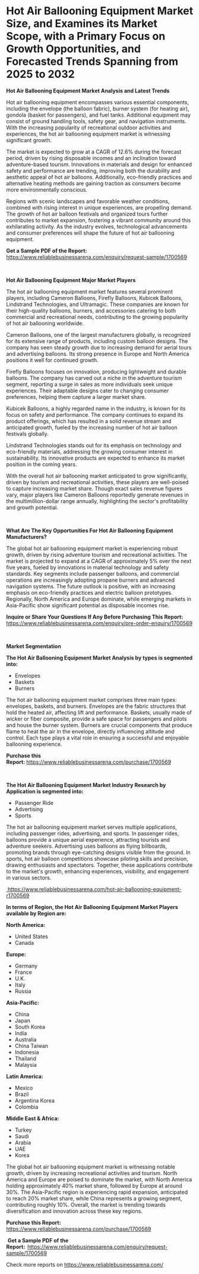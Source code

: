 <p><h1>Hot Air Ballooning Equipment Market Size, and Examines its Market Scope, with a Primary Focus on Growth Opportunities, and Forecasted Trends Spanning from 2025 to 2032</h1></p><p><strong>Hot Air Ballooning Equipment Market Analysis and Latest Trends</strong></p>
<p><p>Hot air ballooning equipment encompasses various essential components, including the envelope (the balloon fabric), burner system (for heating air), gondola (basket for passengers), and fuel tanks. Additional equipment may consist of ground handling tools, safety gear, and navigation instruments. With the increasing popularity of recreational outdoor activities and experiences, the hot air ballooning equipment market is witnessing significant growth. </p><p>The market is expected to grow at a CAGR of 12.6% during the forecast period, driven by rising disposable incomes and an inclination toward adventure-based tourism. Innovations in materials and design for enhanced safety and performance are trending, improving both the durability and aesthetic appeal of hot air balloons. Additionally, eco-friendly practices and alternative heating methods are gaining traction as consumers become more environmentally conscious. </p><p>Regions with scenic landscapes and favorable weather conditions, combined with rising interest in unique experiences, are propelling demand. The growth of hot air balloon festivals and organized tours further contributes to market expansion, fostering a vibrant community around this exhilarating activity. As the industry evolves, technological advancements and consumer preferences will shape the future of hot air ballooning equipment.</p></p>
<p><strong>Get a Sample PDF of the Report:&nbsp;</strong> <a href="https://www.reliablebusinessarena.com/enquiry/request-sample/1700569?utm_campaign=3506&utm_medium=2&utm_source=Github&utm_content=ia&utm_term=10042025&utm_id=hot-air-ballooning-equipment">https://www.reliablebusinessarena.com/enquiry/request-sample/1700569</a></p>
<p>&nbsp;</p>
<p><strong>Hot Air Ballooning Equipment Major Market Players</strong></p>
<p><p>The hot air ballooning equipment market features several prominent players, including Cameron Balloons, Firefly Balloons, Kubicek Balloons, Lindstrand Technologies, and Ultramagic. These companies are known for their high-quality balloons, burners, and accessories catering to both commercial and recreational needs, contributing to the growing popularity of hot air ballooning worldwide.</p><p>Cameron Balloons, one of the largest manufacturers globally, is recognized for its extensive range of products, including custom balloon designs. The company has seen steady growth due to increasing demand for aerial tours and advertising balloons. Its strong presence in Europe and North America positions it well for continued growth.</p><p>Firefly Balloons focuses on innovation, producing lightweight and durable balloons. The company has carved out a niche in the adventure tourism segment, reporting a surge in sales as more individuals seek unique experiences. Their adaptable designs cater to changing consumer preferences, helping them capture a larger market share.</p><p>Kubicek Balloons, a highly regarded name in the industry, is known for its focus on safety and performance. The company continues to expand its product offerings, which has resulted in a solid revenue stream and anticipated growth, fueled by the increasing number of hot air balloon festivals globally.</p><p>Lindstrand Technologies stands out for its emphasis on technology and eco-friendly materials, addressing the growing consumer interest in sustainability. Its innovative products are expected to enhance its market position in the coming years.</p><p>With the overall hot air ballooning market anticipated to grow significantly, driven by tourism and recreational activities, these players are well-poised to capture increasing market share. Though exact sales revenue figures vary, major players like Cameron Balloons reportedly generate revenues in the multimillion-dollar range annually, highlighting the sector's profitability and growth potential.</p></p>
<p>&nbsp;</p>
<p><strong>What Are The Key Opportunities For Hot Air Ballooning Equipment Manufacturers?</strong></p>
<p><p>The global hot air ballooning equipment market is experiencing robust growth, driven by rising adventure tourism and recreational activities. The market is projected to expand at a CAGR of approximately 5% over the next five years, fueled by innovations in material technology and safety standards. Key segments include passenger balloons, and commercial operations are increasingly adopting propane burners and advanced navigation systems. The future outlook is positive, with an increasing emphasis on eco-friendly practices and electric balloon prototypes. Regionally, North America and Europe dominate, while emerging markets in Asia-Pacific show significant potential as disposable incomes rise.</p></p>
<p><strong>Inquire or Share Your Questions If Any Before Purchasing This Report:</strong> <a href="https://www.reliablebusinessarena.com/enquiry/pre-order-enquiry/1700569?utm_campaign=3506&utm_medium=2&utm_source=Github&utm_content=ia&utm_term=10042025&utm_id=hot-air-ballooning-equipment">https://www.reliablebusinessarena.com/enquiry/pre-order-enquiry/1700569</a></p>
<p>&nbsp;</p>
<p><strong>Market Segmentation</strong></p>
<p><strong>The Hot Air Ballooning Equipment Market Analysis by types is segmented into:</strong></p>
<p><ul><li>Envelopes</li><li>Baskets</li><li>Burners</li></ul></p>
<p><p>The hot air ballooning equipment market comprises three main types: envelopes, baskets, and burners. Envelopes are the fabric structures that hold the heated air, affecting lift and performance. Baskets, usually made of wicker or fiber composite, provide a safe space for passengers and pilots and house the burner system. Burners are crucial components that produce flame to heat the air in the envelope, directly influencing altitude and control. Each type plays a vital role in ensuring a successful and enjoyable ballooning experience.</p></p>
<p><strong>Purchase this Report:&nbsp;</strong><a href="https://www.reliablebusinessarena.com/purchase/1700569?utm_campaign=3506&utm_medium=2&utm_source=Github&utm_content=ia&utm_term=10042025&utm_id=hot-air-ballooning-equipment">https://www.reliablebusinessarena.com/purchase/1700569</a></p>
<p>&nbsp;</p>
<p><strong>The Hot Air Ballooning Equipment Market Industry Research by Application is segmented into:</strong></p>
<p><ul><li>Passenger Ride</li><li>Advertising</li><li>Sports</li></ul></p>
<p><p>The hot air ballooning equipment market serves multiple applications, including passenger rides, advertising, and sports. In passenger rides, balloons provide a unique aerial experience, attracting tourists and adventure seekers. Advertising uses balloons as flying billboards, promoting brands through eye-catching designs visible from the ground. In sports, hot air balloon competitions showcase piloting skills and precision, drawing enthusiasts and spectators. Together, these applications contribute to the market's growth, enhancing experiences, visibility, and engagement in various sectors.</p></p>
<p><a href="https://www.reliablebusinessarena.com/hot-air-ballooning-equipment-r1700569?utm_campaign=3506&utm_medium=2&utm_source=Github&utm_content=ia&utm_term=10042025&utm_id=hot-air-ballooning-equipment">&nbsp;https://www.reliablebusinessarena.com/hot-air-ballooning-equipment-r1700569</a></p>
<p><strong>In terms of Region, the Hot Air Ballooning Equipment Market Players available by Region are:</strong></p>
<p>
    <p> <strong> North America: </strong>
        <ul>
            <li>United States</li>
            <li>Canada</li>
        </ul>
        </p> 
    <p> <strong> Europe: </strong>
        <ul>
            <li>Germany</li>
            <li>France</li>
            <li>U.K.</li>
            <li>Italy</li>
            <li>Russia</li>
        </ul>
        </p> 
    <p> <strong> Asia-Pacific: </strong>
        <ul>
            <li>China</li>
            <li>Japan</li>
            <li>South Korea</li>
            <li>India</li>
            <li>Australia</li>
            <li>China Taiwan</li>
            <li>Indonesia</li>
            <li>Thailand</li>
            <li>Malaysia</li>
        </ul>
        </p> 
    <p> <strong> Latin America: </strong>
        <ul>
            <li>Mexico</li>
            <li>Brazil</li>
            <li>Argentina Korea</li>
            <li>Colombia</li>
        </ul>
        </p> 
    <p> <strong> Middle East & Africa: </strong>
        <ul>
            <li>Turkey</li>
            <li>Saudi</li>
            <li>Arabia</li>
            <li>UAE</li>
            <li>Korea</li>
        </ul>
    </p>
    </p>
<p><p>The global hot air ballooning equipment market is witnessing notable growth, driven by increasing recreational activities and tourism. North America and Europe are poised to dominate the market, with North America holding approximately 40% market share, followed by Europe at around 30%. The Asia-Pacific region is experiencing rapid expansion, anticipated to reach 20% market share, while China represents a growing segment, contributing roughly 10%. Overall, the market is trending towards diversification and innovation across these key regions.</p></p>
<p><strong>Purchase this Report: </strong><a href="https://www.reliablebusinessarena.com/purchase/1700569?utm_campaign=3506&utm_medium=2&utm_source=Github&utm_content=ia&utm_term=10042025&utm_id=hot-air-ballooning-equipment">https://www.reliablebusinessarena.com/purchase/1700569</a></p>
<p>&nbsp;<strong>Get a Sample PDF of the Report:&nbsp;&nbsp;</strong><a href="https://www.reliablebusinessarena.com/enquiry/request-sample/1700569?utm_campaign=3506&utm_medium=2&utm_source=Github&utm_content=ia&utm_term=10042025&utm_id=hot-air-ballooning-equipment">https://www.reliablebusinessarena.com/enquiry/request-sample/1700569</a></p>
<p><strong></strong></p>
<p>Check more reports on <a href="https://www.reliablebusinessarena.com/?utm_campaign=3506&utm_medium=2&utm_source=Github&utm_content=ia&utm_term=10042025&utm_id=hot-air-ballooning-equipment">https://www.reliablebusinessarena.com/</a></p>
